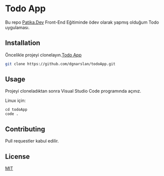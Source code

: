 # Todo App

Bu repo [Patika.Dev](https://www.patika.dev) Front-End Eğitiminde ödev olarak yapmış olduğum Todo uygulaması.

## Installation

Öncelikle projeyi clonelayın.[Todo App](https://github.com/dgnarslan/todoApp.git)

```bash
git clone https://github.com/dgnarslan/todoApp.git
```

## Usage

Projeyi cloneladıktan sonra Visual Studio Code programında açınız.

Linux için:

```linux
cd todoApp
code .
```

## Contributing

Pull requestler kabul edilir.

## License

[MIT](https://choosealicense.com/licenses/mit/)
